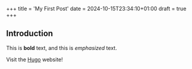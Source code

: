 +++
title = 'My First Post'
date = 2024-10-15T23:34:10+01:00
draft = true
+++

## Introduction

This is **bold** text, and this is *emphasized* text.

Visit the [Hugo](https://gohugo.io) website!